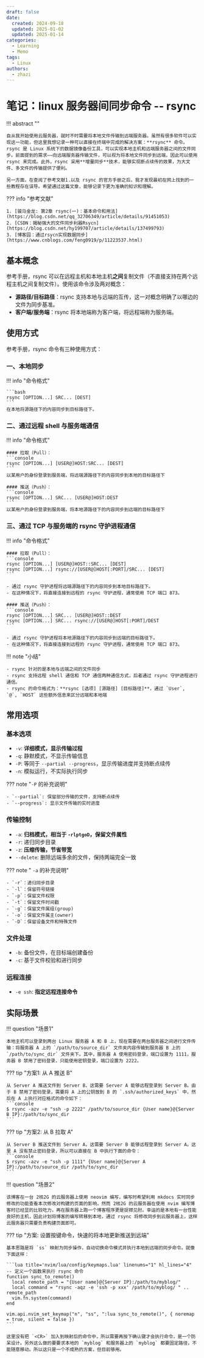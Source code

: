 ```yaml
---
draft: false
date:
  created: 2024-09-18
  updated: 2025-01-02
  updated: 2025-01-14
categories:
  - Learning
  - Memo
tags:
  - Linux
authors:
  - zhazi
---
```


# 笔记：linux 服务器间同步命令 -- rsync

!!! abstract ""

    自从我开始使用云服务器，就时不时需要将本地文件传输到远端服务器。虽然有很多软件可以实现这一功能，但这里我想记录一种可以直接在终端中完成的解决方案：**rsync** 命令。rsync 是 Linux 系统下的数据镜像备份工具，可以实现本地主机和远端服务器之间的文件同步。前面提到的需求——向远端服务器传输文件，可以视为将本地文件同步到远端，因此可以使用 rsync 来完成。此外，rsync 采用**增量同步**技术，能够实现断点续传的效果，为大文件、多文件的传输提供了便利。

    另一方面，在查阅了参考文献1.以及 rsync 的官方手册之后，我才发现最初在网上找到的一些教程存在误导。希望通过这篇文章，能够记录下更为准确的知识和理解。

??? info "参考文献"

    1. [骏马金龙: 第2章 rsync(一)：基本命令和用法](https://blog.csdn.net/qq_32706349/article/details/91451053)
    2. [CSDN：揭秘强大的文件同步利器Rsycn](https://blog.csdn.net/hy199707/article/details/137499793)
    3. [博客园：通过rsycn实现数据同步](https://www.cnblogs.com/feng0919/p/11223537.html)
<!-- more -->

## 基本概念

参考手册，rsync 可以在远程主机和本地主机**之间**复制文件（不直接支持在两个远程主机之间复制文件）。使用该命令涉及两对概念：

- **源路径/目标路径**：rsync 支持本地与远端的互传，这一对概念明确了以哪边的文件为同步基准。
- **客户端/服务端**：rsync 将本地端称为客户端，将远程端称为服务端。

## 使用方式

参考手册，rsync 命令有三种使用方式：

### 一、本地同步

!!! info "命令格式"

    ```bash
    rsync [OPTION...] SRC... [DEST]
    ```
    在本地将源路径下的内容同步到目标路径下。

### 二、通过远程 shell 与服务端通信

!!! info "命令格式"

    #### 拉取（Pull）：
    ```console
    rsync [OPTION...] [USER@]HOST:SRC... [DEST]
    ```
    以某用户的身份登录到服务端，将远端源路径下的内容同步到本地的目标路径下

    #### 推送（Push）：
    ```console
    rsync [OPTION...] SRC... [USER@]HOST:DEST
    ```
    以某用户的身份登录到服务端，将本地源路径下的内容同步到远端的目标路径下

### 三、通过 TCP 与服务端的 rsync 守护进程通信

!!! info "命令格式"

    #### 拉取（Pull）：
    ```console
    rsync [OPTION...] [USER@]HOST::SRC... [DEST]
    rsync [OPTION...] rsync://[USER@]HOST[:PORT]/SRC... [DEST]
    ```

    - 通过 rsync 守护进程将远端源路径下的内容同步到本地目标路径下。
    - 在这种情况下，将直接连接到远程的 rsync 守护进程，通常使用 TCP 端口 873。

    #### 推送（Push）：
    ```console
    rsync [OPTION...] SRC... [USER@]HOST::DEST
    rsync [OPTION...] SRC... rsync://[USER@]HOST[:PORT]/DEST
    ```

    - 通过 rsync 守护进程将本地源路径下的内容同步到远端的目标路径下。
    - 在这种情况下，将直接连接到远程的 rsync 守护进程，通常使用 TCP 端口 873。

!!! note "小结"

    - rsync 针对的是本地与远端之间的文件同步
    - rsync 支持远程 shell 通信和 TCP 通信两种通信方式，后者通过 rsync 守护进程进行通信。
    - rsync 的命令格式为：**rsync [选项] [源路径] [目标路径]**，通过 `User`, `@`, `HOST` 这些额外信息来区分远端和本地端

## 常用选项

### 基本选项
- `-v`: **详细模式，显示传输过程**
- `-q`: 静默模式，不显示传输信息  
- `-P`: 等同于 `--partial --progress`，显示传输进度并支持断点续传
- `-n`: 模拟运行，不实际执行同步

??? note "`-P` 的补充说明"

    - `--partial`: 保留部分传输的文件，支持断点续传
    - `--progress`: 显示文件传输的实时进度

### 传输控制
- `-a`: **归档模式，相当于 `-rlptgoD`，保留文件属性**
- `-r`: 递归同步目录
- `-z`: **压缩传输，节省带宽**
- `--delete`: 删除远端多余的文件，保持两端完全一致

??? note " `-a` 的补充说明"

    - `-r`：递归同步目录
    - `-l`：保留符号链接
    - `-p`：保留文件权限
    - `-t`：保留文件时间戳
    - `-g`：保留文件属组(group)
    - `-o`：保留文件属主(owner)
    - `-D`：保留设备文件和特殊文件

### 文件处理
- `-b`: 备份文件，在目标端创建备份
- `-c`: 基于文件校验和进行同步

### 远程连接
- `-e ssh`: **指定远程连接命令**

## 实际场景

!!! question "场景1"

    本地主机可以登录到两台 Linux 服务器 A 和 B 上，现在需要在两台服务器之间进行文件传输：将服务器 A 上的 `/path/to/source_dir` 文件夹内容传输到服务器 B 上的 `/path/to/sync_dir` 文件夹下。其中，服务器 A 使用密码登录，端口设置为 1111，服务器 B 禁用了密码登录，只能使用密钥登录，端口设置为 2222。

??? tip "方案1: 从 A 推送 B"

    从 Server A 推送文件到 Server B，这需要 Server A 能够远程登录到 Server B。由于 B 禁用了密码登录，需要将 A 上的公钥放到 B 的 `.ssh/authorized_keys` 中，然后在 A 上执行对应格式的命令如下：
    ```console
    $ rsync -azv -e "ssh -p 2222" /path/to/source_dir {User name}@{Server B IP}:/path/to/sync_dir
    ```

??? tip "方案2: 从 B 拉取 A"

    从 Server B 推送文件到 Server A，这需要 Server B 能够远程登录到 Server A。这里 A 没有禁止密码登录，所以可以直接在 B 中执行下面的命令：
    ```console
    $ rsync -azv -e "ssh -p 1111" {User name}@{Server A IP}:/path/to/source_dir /path/to/sync_dir 
    ```

!!! question "场景2"

    该博客在一台 2核2G 的云服务器上使用 neovim 编写，编写时希望利用 mkdocs 实时同步修改的功能查看本次修改对构建的页面的影响，然而 2核2G 的云服务器在使用 nvim 编写博客时已经显的比较吃力，再在服务器上跑一个博客程序更是捉襟见肘。幸运的是本地有一台性能良好的主机，因此计划将博客的编写转移到本地，通过 rsync 将修改同步到云服务器上，这样云服务器只需要负责构建页面即可。

??? tip "方案: 设置按键命令，快速的将本地更新推送到远端"

    基本思路是将 `ss` 映射为同步操作，自动切换命令模式并执行本地到远端的同步命令。就像下面这样：

    ```lua title='nvim/lua/config/keymaps.lua' linenums="1" hl_lines="4"
    -- 定义一个函数来执行 rsync 命令
    function sync_to_remote()
      local remote_path = "{User name}@{Server IP}:/path/to/myblog/" 
      local command = "rsync -aqz -e 'ssh -p xxx' /path/to/myblog/ " .. remote_path
      vim.fn.system(command)
    end

    vim.api.nvim_set_keymap("n", "ss", ":lua sync_to_remote()", { noremap = true, silent = false })
    ```

    这里没有把 `<CR>` 加入到映射后的命令中，所以需要再按下确认键才会执行命令，是一个防呆设计。另外这么做的要要求本地的 `myblog` 和服务器上的 `myblog` 都要固定路径，不能随意移动。所以这只是一个不成熟的方案，但目前够用。

